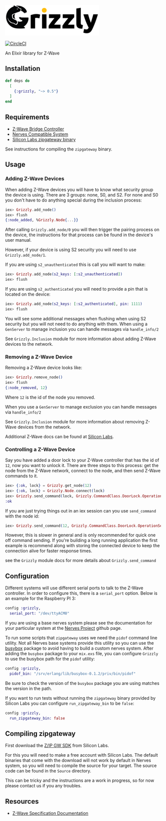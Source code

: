 ![Grizzly Logo](assets/grizzly_main-md.png)

[![CircleCI](https://circleci.com/gh/smartrent/grizzly.svg?style=svg)](https://circleci.com/gh/smartrent/grizzly)

An Elixir library for Z-Wave

## Installation

```elixir
def deps do
  [
    {:grizzly, "~> 0.5"}
  ]
end
```

## Requirements

- [Z-Wave Bridge Controller](https://www.digikey.com/products/en?mpart=ACC-UZB3-U-BRG&v=336)
- [Nerves Compatible System](https://hexdocs.pm/nerves/targets.html#content)
- [Silicon Labs zipgateway binary](https://www.silabs.com/products/development-tools/software/z-wave/controller-sdk/z-ip-gateway-sdk)


See instructions for compiling the `zipgateway` binary.

## Usage

### Adding Z-Wave Devices

When adding Z-Wave devices you will have to know what security group the
device is using. There are 3 groups: none, S0, and S2. For none and S0 you
don't have to do anything special during the inclusion process:

```elixir
iex> Grizzly.add_node()
iex> flush
{:node_added, %Grizzly.Node{...}}
```

After calling `Grizzly.add_node/0` you will then trigger the pairing process
on the device, the instructions for that process can be found in the device's
user manual.

However, if your device is using S2 security you will need to use `Grizzly.add_node/1`.

If you are using `s2_unauthenticated` this is call you will want to make:

```elixir
iex> Grizzly.add_node(s2_keys: [:s2_unauthenticated])
iex> flush
```

If you are using `s2_authenticated` you will need to provide a pin that
is located on the device:

```elixir
iex> Grizzly.add_node(s2_keys: [:s2_authenticated], pin: 1111)
iex> flush
```

You will see some additional messages when flushing when using S2 security
but you will not need to do anything with them. When using a `GenServer` to
manage inclusion you can handle messages via `handle_info/2`

See `Grizzly.Inclusion` module for more information about adding Z-Wave devices
to the network.

### Removing a Z-Wave Device

Removing a Z-Wave device looks like:

```elixir
iex> Grizzly.remove_node()
iex> flush
{:node_removed, 12}
```

Where `12` is the id of the node you removed.

When you use a `GenServer` to manage exclusion you can handle messages via
`handle_info/2`

See `Grizzly.Inclusion` module for more information about removing Z-Wave devices
from the network.

Additional Z-Wave docs can be found at [Silicon Labs](https://www.silabs.com/products/development-tools/software/z-wave/controller-sdk/z-ip-gateway-sdk).

### Controlling a Z-Wave Device

Say you have added a door lock to your Z-Wave controller that has the id of `12`, now
you want to unlock it. There are three steps to this process: get the node from the
Z-Wave network, connect to the node, and then send Z-Wave commands to it. 

```elixir
iex> {:ok, lock} = Grizzly.get_node(12)
iex> {:ok, lock} = Grizzly.Node.connect(lock)
iex> Grizzly.send_command(lock, Grizzly.CommandClass.DoorLock.OperationSet, mode: :unsecured)
:ok
```

If you are just trying things out in an iex session can you use `send_command`
with the node id:

```elixir
iex> Grizzly.send_command(12, Grizzly.CommandClass.DoorLock.OperationSet, mode: :unsecured)
```

However, this is slower in general and is only recommended for quick one off
command sending. If you're building a long running application the first
example is recommend along with storing the connected device to keep the
connection alive for faster response times.

see the `Grizzly` module docs for more details about `Grizzly.send_command`

## Configuration

Different systems will use different serial ports to talk to the Z-Wave controller.
In order to configure this, there is a `serial_port` option. Below is an example
for the Raspberry PI 3:

```elixir
config :grizzly,
  serial_port: "/dev/ttyACM0"
```

If you are using a base nerves system please see the documentation for your particular
system at the [Nerves Project](https://github.com/nerves-project) github page.

To run some scripts that `zipgateway` uses we need the `pidof` command line utility. 
Not all Nerves base systems provide this utility so you can use the [busybox](https://hex.pm/packages/busybox)
package to avoid having to build a custom nerves system. After adding the `busybox` package
to your `mix.exs` file, you can configure `Grizzly` to use the busybox path for the `pidof`
utility:

```elixir
config :grizzly,
  pidof_bin: "/srv/erlang/lib/busybox-0.1.2/priv/bin/pidof"
```

Be sure to check the version of the `busybox` package you are using matches
the version in the path.

If you want to run tests without running the `zipgateway` binary provided by Silicon Labs you
can configure `run_zipgateway_bin` to be `false`:

```elixir
config :grizzly,
  run_zipgateway_bin: false
```

## Compiling zipgateway

First download the [Z/IP GW SDK](https://www.silabs.com/products/development-tools/software/z-wave/controller-sdk/z-ip-gateway-sdk) from Silicon Labs.

For this you will need to make a free account with Silicon Labs. The default binaries that come
with the download will not work by default in Nerves system, so you will need to compile the source
for your target. The source code can be found in the `Source` directory.

This can be tricky and the instructions are a work in progress, so for now please contact
us if you any troubles.

## Resources

* [Z-Wave Specification Documentation](https://www.silabs.com/products/wireless/mesh-networking/z-wave/specification)

